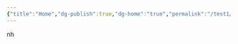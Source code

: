 ```yaml
---
{"title":"Home","dg-publish":true,"dg-home":"true","permalink":"/test1/test3/","tags":["gardenEntry"],"dgPassFrontmatter":true}
---
```


nh